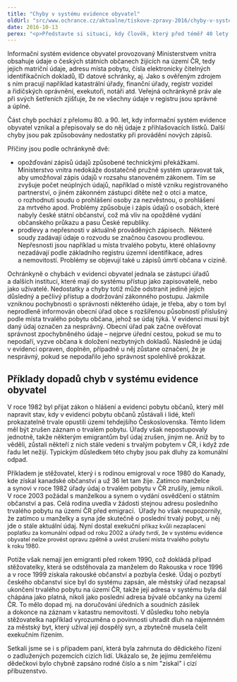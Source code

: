 ```yaml
---
title: "Chyby v systému evidence obyvatel"
oldUrl: "src/www.ochrance.cz/aktualne/tiskove-zpravy-2016/chyby-v-systemu-evidence-obyvatel"
date: 2016-10-13
perex: "<p>Představte si situaci, kdy člověk, který před téměř 40 lety emigroval z České republiky a nežije zde, dostane exekuční příkaz kvůli údajnému dluhu za svoz komunálního odpadu v místě, kde žil před emigrací. I takhle mohou vypadat důsledky chyb v informačním systému evidence obyvatel.</p>"
---
```


<!-- imported from the old website -->

<p>Informační systém evidence obyvatel provozovaný Ministerstvem vnitra obsahuje údaje o českých státních občanech žijících na území ČR, tedy jejich matriční údaje, adresu místa pobytu, čísla elektronicky čitelných identifikačních dokladů, ID datové schránky, aj. Jako s ověřeným zdrojem s ním pracují například katastrální úřady, finanční úřady, registr vozidel a řidičských oprávnění, exekutoři, notáři atd. Veřejná ochránkyně práv ale při svých šetřeních zjišťuje, že ne všechny údaje v registru jsou správné a úplné. </p> <p>Část chyb pochází z přelomu 80. a 90. let, kdy informační systém evidence obyvatel vznikal a přepisovaly se do něj údaje z přihlašovacích lístků. Další chyby jsou pak způsobovány nedostatky při provádění nových zápisů. </p> <p>Příčiny jsou podle ochránkyně dvě:</p><ul><li>opožďování zápisů údajů způsobené technickými překážkami. Ministerstvo vnitra nedokáže dostatečně pružně systém upravovat tak, aby umožňoval zápis údajů v rozsahu stanoveném zákonem. Tím se zvyšuje počet neúplných údajů, například o místě vzniku registrovaného partnerství, o jiném zákonném zástupci dítěte než o otci a matce, o rozhodnutí soudu o prohlášení osoby za nezvěstnou, o prohlášení za mrtvého apod. Problémy způsobuje i zápis údajů o osobách, které nabyly české státní občanství, což má vliv na opožděné vydání občanského průkazu a pasu České republiky.</li><li>prodlevy a nepřesnosti v aktuálně prováděných zápisech.  Některé soudy zadávají údaje o rozvodu se značnou časovou prodlevou. Nepřesnosti jsou například u místa trvalého pobytu, které ohlašovny nezadávají podle základního registru územní identifikace, adres a nemovitostí. Problémy se objevují také u zápisů úmrtí občana v cizině.</li></ul><p></p> <p>Ochránkyně o chybách v evidenci obyvatel jednala se zástupci úřadů a dalších institucí, které mají do systému přístup jako zapisovatelé, nebo jako uživatelé. Nedostatky a chyby totiž může odstranit jedině jejich důsledný a pečlivý přístup a dodržování zákonného postupu. Jakmile vzniknou pochybnosti o správnosti některého údaje, je třeba, aby o tom byl neprodleně informován obecní úřad obce s rozšířenou působností příslušný podle místa trvalého pobytu občana, jehož se údaj týká. V evidenci musí být daný údaj označen za nesprávný. Obecní úřad pak začne ověřovat správnost zpochybněného údaje – nejprve úřední cestou, pokud se mu to nepodaří, vyzve občana k doložení nezbytných dokladů. Následně je údaj v evidenci opraven, doplněn, případně u něj zůstane označení, že je nesprávný, pokud se nepodařilo jeho správnost spolehlivě prokázat.</p> <h2>Příklady dopadů chyb v systému evidence obyvatel</h2> <p>V roce 1982 byl přijat zákon o hlášení a evidenci pobytu občanů, který měl napravit stav, kdy v evidenci pobytu občanů zůstávali i lidé, kteří prokazatelně trvale opustili území tehdejšího Československa. Těmto lidem měl být zrušen záznam o trvalém pobytu. Úřady však nepostupovaly jednotně, takže některým emigrantům byl údaj zrušen, jiným ne. Aniž by to věděli, zůstali někteří z nich stále vedeni s trvalým pobytem v ČR, i když zde řadu let nežijí. Typickým důsledkem této chyby jsou pak dluhy za komunální odpad. </p> <p>Příkladem je stěžovatel, který i s rodinou emigroval v roce 1980 do Kanady, kde získal kanadské občanství a už 36 let tam žije. Zatímco manželce a synovi v roce 1982 úřady údaj o trvalém pobytu v ČR zrušily, jemu nikoli. V roce 2003 požádal s manželkou a synem o vydání osvědčení o státním občanství a pas. Celá rodina uvedla v žádosti stejnou adresu posledního trvalého pobytu na území ČR před emigrací.  Úřady ho však neupozornily, že zatímco u manželky a syna jde skutečně o poslední trvalý pobyt, u něj jde o stále aktuální údaj. Nyní dostal exekuční <span style="font-size: 12.8px;">příkaz kvůli nezaplacení poplatku za komunální odpad od roku 2002 a úřady tvrdí, že v systému evidence obyvatel nelze provést opravu zpětně a uvést zrušení místa trvalého pobytu k roku 1980.</span></p><p> Potíže však nemají jen emigranti před rokem 1990, což dokládá případ stěžovatelky, která se odstěhovala za manželem do Rakouska v roce 1996 a v roce 1999 získala rakouské občanství a pozbyla české. Údaj o pozbytí českého občanství sice byl do systému zapsán, ale městský úřad nezapsal ukončení trvalého pobytu na území ČR, takže její adresa v systému byla dál chápána jako platná, nikoli jako poslední adresa bývalé občanky na území ČR. To mělo dopad mj. na doručování úředních a soudních zásilek a dokonce na záznam v katastru nemovitostí. V důsledku toho nebyla stěžovatelka například vyrozuměna o povinnosti uhradit dluh na nájemném za městský byt, který užíval její dospělý syn, a zbytečně musela čelit exekučním řízením.</p><p>Setkali jsme se i s případem paní, která byla zahrnuta do dědického řízení o zadlužených pozemcích cizích lidí. Ukázalo se, že jejímu zemřelému dědečkovi bylo chybně zapsáno rodné číslo a s ním &quot;získal&quot; i cizí příbuzenstvo.</p>
